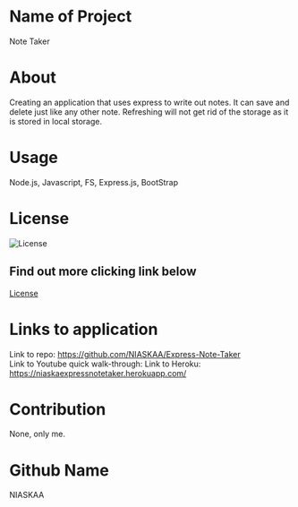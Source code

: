# Name of Project
Note Taker

# About
Creating an application that uses express to write out notes. It can save and delete just like any other note. 
Refreshing will not get rid of the storage as it is stored in local storage. 

# Usage
Node.js, Javascript, FS, Express.js, BootStrap

# License
![License](https://img.shields.io/badge/license-MIT-blue.svg "License Badge")
## Find out more clicking link below 
[License](https://opensource.org/licenses/MIT)

# Links to application
Link to repo: https://github.com/NIASKAA/Express-Note-Taker \
Link to Youtube quick walk-through: 
Link to Heroku: https://niaskaexpressnotetaker.herokuapp.com/

# Contribution 
None, only me. 

# Github Name
NIASKAA
    
